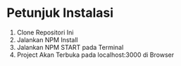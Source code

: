 # Petunjuk Instalasi

1. Clone Repositori Ini
2. Jalankan NPM Install
3. Jalankan NPM START pada Terminal
4. Project Akan Terbuka pada localhost:3000 di Browser

